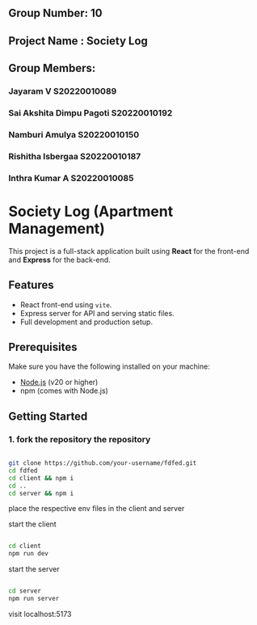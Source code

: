 ## Group Number: 10
## Project Name : Society Log
## Group Members:
### Jayaram V S20220010089
### Sai Akshita Dimpu Pagoti S20220010192
### Namburi Amulya S20220010150
### Rishitha Isbergaa S20220010187
### Inthra Kumar A S20220010085





# Society Log (Apartment Management)

This project is a full-stack application built using **React** for the front-end and **Express** for the back-end.

## Features

- React front-end using `vite`.
- Express server for API and serving static files.
- Full development and production setup.

## Prerequisites

Make sure you have the following installed on your machine:

- [Node.js](https://nodejs.org/) (v20 or higher)
- npm (comes with Node.js)

## Getting Started

### 1. fork the repository the repository

```bash

git clone https://github.com/your-username/fdfed.git
cd fdfed
cd client && npm i
cd ..
cd server && npm i
```


place the respective env files in the client and server

start the client
```bash

cd client
npm run dev
```


start the server
```bash

cd server
npm run server
```

visit localhost:5173
